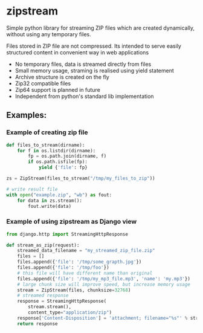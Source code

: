 # zipstream

Simple python library for streaming ZIP files which are created dynamically, without using any temporary files.

Files stored in ZIP file are not compressed. Its intended to serve easily structured content in convenient way in web applications

- No temporary files, data is streamed directly from files
- Small memory usage, straming is realised using yield statement
- Archive structure is created on the fly
- Zip32 compatible files
- Zip64 support is planned in future
- Independent from python's standard lib implementation


## Examples:

### Example of creating zip file

```python
def files_to_stream(dirname):
    for f in os.listdir(dirname):
        fp = os.path.join(dirname, f)
        if os.path.isfile(fp):
            yield {'file': fp}

zs = ZipStream(files_to_stream("/tmp/my_files_to_zip"))

# write result file
with open("example.zip", "wb") as fout:
    for data in zs.stream():
        fout.write(data)
```

### Example of using zipstream as Django view

```python
from django.http import StreamingHttpResponse

def stream_as_zip(request):
    streamed_data_filename = "my_streamed_zip_file.zip"
    files = []
    files.append({'file': '/tmp/some_grapth.jpg'})
    files.append({'file': '/tmp/foo'})
    # this file will have different name than original
    files.append({'file': '/tmp/my_mp3_file.mp3', 'name': 'my.mp3'})
    # large chunk size will improve speed, but increase memory usage
    stream = ZipStream(files, chunksize=32768)
    # streamed response
    response = StreamingHttpResponse(
        stream.stream(),
        content_type="application/zip")
    response['Content-Disposition'] = 'attachment; filename="%s"' % streamed_data_filename
    return response
```
